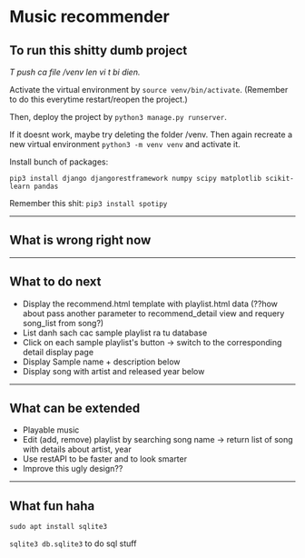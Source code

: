 # Music recommender
## To run this shitty dumb project

_T push ca file /venv len vi t bi dien._

Activate the virtual environment by `source venv/bin/activate`. (Remember to do this everytime restart/reopen the project.)

Then, deploy the project by `python3 manage.py runserver`.

If it doesnt work, maybe try deleting the folder /venv. 
Then again recreate a new virtual environment
`python3 -m venv venv`
and activate it. 

Install bunch of packages:

`pip3 install django djangorestframework numpy scipy matplotlib scikit-learn pandas`

Remember this shit:
```pip3 install spotipy```
___
## What is wrong right now

___

## What to do next
- Display the recommend.html template with playlist.html data (??how about pass another parameter to recommend_detail view and requery song_list from song?)
- List danh sach cac sample playlist ra tu database 
- Click on each sample playlist's button -> switch to the corresponding detail display page
- Display Sample name + description below
- Display song with artist and released year below 
___

## What can be extended
- Playable music
- Edit (add, remove) playlist by searching song name -> return list of song with details about artist, year
- Use restAPI to be faster and to look smarter
- Improve this ugly design??
___
## What fun haha
`sudo apt install sqlite3`

`sqlite3 db.sqlite3` to do sql stuff